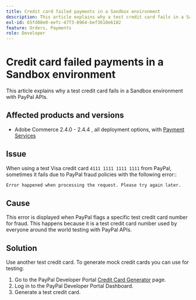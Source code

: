 ```yaml
---
title: Credit card failed payments in a Sandbox environment
description: This article explains why a test credit card fails in a Sandbox environment with PayPal APIs.
exl-id: 65fd08e0-eefc-47f3-8964-bef3610e6182
feature: Orders, Payments
role: Developer
---
```

# Credit card failed payments in a Sandbox environment

This article explains why a test credit card fails in a Sandbox environment with PayPal APIs.

## Affected products and versions

* Adobe Commerce 2.4.0 - 2.4.4 , all deployment options, with [Payment Services](https://marketplace.magento.com/magento-payment-services.html)

## Issue

When using a test Visa credit card `4111 1111 1111 1111` from PayPal, sometimes it fails due to PayPal fraud policies with the following error::

```bash
Error happened when processing the request. Please try again later.
```

## Cause

This error is displayed when PayPal flags a specific test credit card number for fraud. This happens because it is a test credit card number used by everyone around the world testing with PayPal APIs.

## Solution

Use another test credit card. To generate mock credit cards you can use for testing:

1. Go to the PayPal Developer Portal [Credit Card Generator](https://developer.paypal.com/api/rest/sandbox/card-testing/#link-creditcardgenerator) page.
1. Log in to the PayPal Developer Portal Dashboard.
1. Generate a test credit card.
